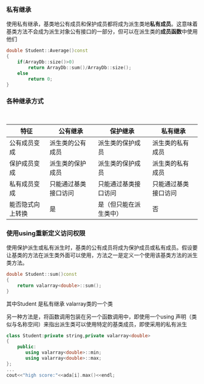 ### 私有继承

使用私有继承，基类地公有成员和保护成员都将成为派生类地**私有成员**。这意味着基类方法不会成为派生对象公有接口的一部分，但可以在派生类的**成员函数**中使用他们

```C++
double Student::Average()const
{
    if(ArrayDb::size()>0)
        return ArrayDb::sum()/ArrayDb::size();
    else
        return 0;
}
```





### 各种继承方式

​	

| 特征             | 公有继承             | 保护继承               | 私有继承             |
| ---------------- | -------------------- | ---------------------- | -------------------- |
| 公有成员变成     | 派生类的公有成员     | 派生类的保护成员       | 派生类的私有成员     |
| 保护成员变成     | 派生类的保护成员     | 派生类的保护成员       | 派生类的私有成员     |
| 私有成员变成     | 只能通过基类接口访问 | 只能通过基类接口访问   | 只能通过基类接口访问 |
| 能否隐式向上转换 | 是                   | 是（但只能在派生类中） | 否                   |



### 使用using重新定义访问权限

使用保护派生或私有派生时，基类的公有成员将成为保护成员或私有成员。假设要让基类的方法在派生类外面可以使用，方法之一是定义一个使用该基类方法的派生类方法。

```C++
double Student::sum()const
{
    return valarray<double>::sum();
}
```

其中Student 是私有继承 valarray类的一个类



另一种方法是，将函数调用包装在另一个函数调用中，即使用一个using 声明（类似与名称空间）来指出派生类可以使用特定的基类成员，即使采用的私有派生

```C++
class Student:private string,private valarray<double>
{
    public:
       using valarray<double>::min;
       using valarray<double>::max;
};
...
cout<<"high score:"<<ada[i].max()<<endl;
```

